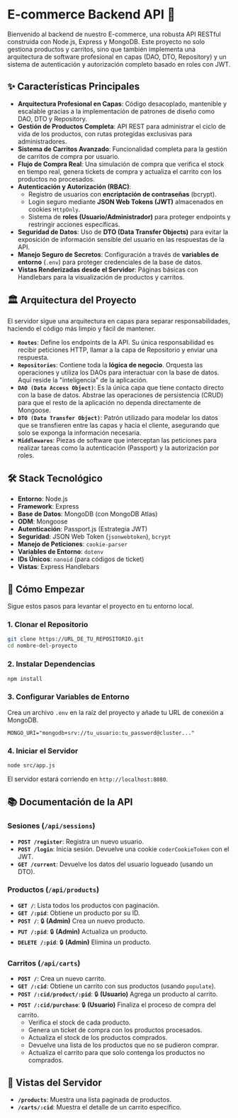 # E-commerce Backend API 🚀

Bienvenido al backend de nuestro E-commerce, una robusta API RESTful construida con Node.js, Express y MongoDB. Este proyecto no solo gestiona productos y carritos, sino que también implementa una arquitectura de software profesional en capas (DAO, DTO, Repository) y un sistema de autenticación y autorización completo basado en roles con JWT.

## ✨ Características Principales

- **Arquitectura Profesional en Capas**: Código desacoplado, mantenible y escalable gracias a la implementación de patrones de diseño como DAO, DTO y Repository.
- **Gestión de Productos Completa**: API REST para administrar el ciclo de vida de los productos, con rutas protegidas exclusivas para administradores.
- **Sistema de Carritos Avanzado**: Funcionalidad completa para la gestión de carritos de compra por usuario.
- **Flujo de Compra Real**: Una simulación de compra que verifica el stock en tiempo real, genera tickets de compra y actualiza el carrito con los productos no procesados.
- **Autenticación y Autorización (RBAC)**:
  - Registro de usuarios con **encriptación de contraseñas** (bcrypt).
  - Login seguro mediante **JSON Web Tokens (JWT)** almacenados en cookies `HttpOnly`.
  - Sistema de **roles (Usuario/Administrador)** para proteger endpoints y restringir acciones específicas.
- **Seguridad de Datos**: Uso de **DTO (Data Transfer Objects)** para evitar la exposición de información sensible del usuario en las respuestas de la API.
- **Manejo Seguro de Secretos**: Configuración a través de **variables de entorno** (`.env`) para proteger credenciales de la base de datos.
- **Vistas Renderizadas desde el Servidor**: Páginas básicas con Handlebars para la visualización de productos y carritos.

## 🏛️ Arquitectura del Proyecto

El servidor sigue una arquitectura en capas para separar responsabilidades, haciendo el código más limpio y fácil de mantener.

- **`Routes`**: Define los endpoints de la API. Su única responsabilidad es recibir peticiones HTTP, llamar a la capa de Repositorio y enviar una respuesta.
- **`Repositories`**: Contiene toda la **lógica de negocio**. Orquesta las operaciones y utiliza los DAOs para interactuar con la base de datos. Aquí reside la "inteligencia" de la aplicación.
- **`DAO (Data Access Object)`**: Es la única capa que tiene contacto directo con la base de datos. Abstrae las operaciones de persistencia (CRUD) para que el resto de la aplicación no dependa directamente de Mongoose.
- **`DTO (Data Transfer Object)`**: Patrón utilizado para modelar los datos que se transfieren entre las capas y hacia el cliente, asegurando que solo se exponga la información necesaria.
- **`Middlewares`**: Piezas de software que interceptan las peticiones para realizar tareas como la autenticación (Passport) y la autorización por roles.

## 🛠️ Stack Tecnológico

- **Entorno**: Node.js
- **Framework**: Express
- **Base de Datos**: MongoDB (con MongoDB Atlas)
- **ODM**: Mongoose
- **Autenticación**: Passport.js (Estrategia JWT)
- **Seguridad**: JSON Web Token (`jsonwebtoken`), `bcrypt`
- **Manejo de Peticiones**: `cookie-parser`
- **Variables de Entorno**: `dotenv`
- **IDs Únicos**: `nanoid` (para códigos de ticket)
- **Vistas**: Express Handlebars

## 🚀 Cómo Empezar

Sigue estos pasos para levantar el proyecto en tu entorno local.

### 1. Clonar el Repositorio

```bash
git clone https://URL_DE_TU_REPOSITORIO.git
cd nombre-del-proyecto
```

### 2. Instalar Dependencias

```bash
npm install
```

### 3. Configurar Variables de Entorno

Crea un archivo `.env` en la raíz del proyecto y añade tu URL de conexión a MongoDB.

```
MONGO_URI="mongodb+srv://tu_usuario:tu_password@cluster..."
```

### 4. Iniciar el Servidor

```bash
node src/app.js
```

El servidor estará corriendo en `http://localhost:8080`.

## 📚 Documentación de la API

### Sesiones (`/api/sessions`)

- **`POST /register`**: Registra un nuevo usuario.
- **`POST /login`**: Inicia sesión. Devuelve una cookie `coderCookieToken` con el JWT.
- **`GET /current`**: Devuelve los datos del usuario logueado (usando un DTO).

### Productos (`/api/products`)

- **`GET /`**: Lista todos los productos con paginación.
- **`GET /:pid`**: Obtiene un producto por su ID.
- **`POST /`**: 🔒 **(Admin)** Crea un nuevo producto.
- **`PUT /:pid`**: 🔒 **(Admin)** Actualiza un producto.
- **`DELETE /:pid`**: 🔒 **(Admin)** Elimina un producto.

### Carritos (`/api/carts`)

- **`POST /`**: Crea un nuevo carrito.
- **`GET /:cid`**: Obtiene un carrito con sus productos (usando `populate`).
- **`POST /:cid/product/:pid`**: 🔒 **(Usuario)** Agrega un producto al carrito.
- **`POST /:cid/purchase`**: 🔒 **(Usuario)** Finaliza el proceso de compra del carrito.
  - Verifica el stock de cada producto.
  - Genera un ticket de compra con los productos procesados.
  - Actualiza el stock de los productos comprados.
  - Devuelve una lista de los productos que no se pudieron comprar.
  - Actualiza el carrito para que solo contenga los productos no comprados.

## 📄 Vistas del Servidor

- **`/products`**: Muestra una lista paginada de productos.
- **`/carts/:cid`**: Muestra el detalle de un carrito específico.
